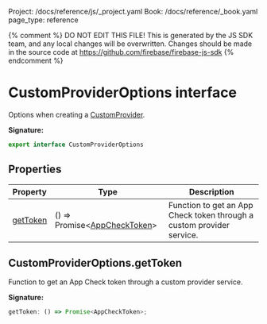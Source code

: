 Project: /docs/reference/js/_project.yaml
Book: /docs/reference/_book.yaml
page_type: reference

{% comment %}
DO NOT EDIT THIS FILE!
This is generated by the JS SDK team, and any local changes will be
overwritten. Changes should be made in the source code at
https://github.com/firebase/firebase-js-sdk
{% endcomment %}

# CustomProviderOptions interface
Options when creating a [CustomProvider](./app-check.customprovider.md#customprovider_class)<!-- -->.

<b>Signature:</b>

```typescript
export interface CustomProviderOptions 
```

## Properties

|  Property | Type | Description |
|  --- | --- | --- |
|  [getToken](./app-check.customprovideroptions.md#customprovideroptionsgettoken) | () =&gt; Promise&lt;[AppCheckToken](./app-check.appchecktoken.md#appchecktoken_interface)<!-- -->&gt; | Function to get an App Check token through a custom provider service. |

## CustomProviderOptions.getToken

Function to get an App Check token through a custom provider service.

<b>Signature:</b>

```typescript
getToken: () => Promise<AppCheckToken>;
```
